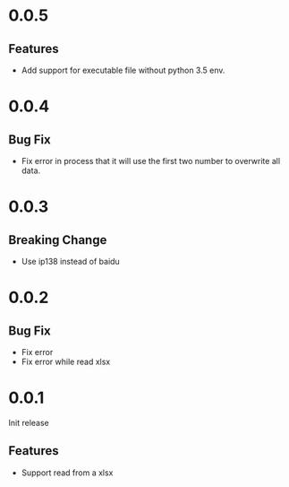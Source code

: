 # 0.0.5

## Features

- Add support for executable file without python 3.5 env.

# 0.0.4

## Bug Fix

- Fix error in process that it will use the first two number to overwrite all data.

# 0.0.3

## Breaking Change

- Use ip138 instead of baidu

# 0.0.2

## Bug Fix

- Fix <phone> error
- Fix error while read xlsx

# 0.0.1

Init release

## Features

- Support read from a xlsx